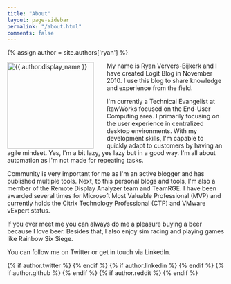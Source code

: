 ```yaml
---
title: "About"
layout: page-sidebar
permalink: "/about.html"
comments: false
---
```

{% assign author = site.authors['ryan'] %}

<img style="float: left; width: 200px; margin-right: 30px;" src="{{ site.url }}{{ author.picture | relative_url }}" alt="{{ author.display_name }}">
My name is Ryan Ververs-Bijkerk and I have created Logit Blog in November 2010. I use this blog to share knowledge and experience from the field.

I'm currently a Technical Evangelist at RawWorks focused on the End-User Computing area. I primarily focusing on the user experience in centralized desktop environments. With my development skills, I'm capable to quickly adapt to customers by having an agile mindset. Yes, I'm a bit lazy, yes lazy but in a good way. I'm all about automation as I'm not made for repeating tasks.

Community is very important for me as I'm an active blogger and has published multiple tools. Next, to this personal blogs and tools, I'm also a member of the Remote Display Analyzer team and TeamRGE. I have been awarded several times for Microsoft Most Valuable Professional (MVP) and currently holds the Citrix Technology Professional (CTP) and VMware vExpert status.

If you ever meet me you can always do me a pleasure buying a beer because I love beer. Besides that, I also enjoy sim racing and playing games like Rainbow Six Siege.

You can follow me on Twitter or get in touch via LinkedIn.
<div>
    <span>
        {% if author.twitter %}
        <a target="_blank" href="{{ author.twitter }}" class="btn btn-outline-success btn-sm btn-round ml-2"><i style="font-size: 24px;" class="fab fa-twitter"></i></a>
        {% endif %}
        {% if author.linkedin %}
        <a target="_blank" href="{{ author.linkedin }}" class="btn btn-outline-success btn-sm btn-round ml-2"><i style="font-size: 24px;" class="fab fa-linkedin"></i></a>
        {% endif %}
        {% if author.github %}
        <a target="_blank" href="{{ author.linkedin }}" class="btn btn-outline-success btn-sm btn-round ml-2"><i style="font-size: 24px;" class="fab fa-github"></i></a>
        {% endif %}
        {% if author.reddit %}
        <a target="_blank" href="{{ author.linkedin }}" class="btn btn-outline-success btn-sm btn-round ml-2"><i style="font-size: 24px;" class="fab fa-reddit"></i></a>
        {% endif %}
    </span>
</div>
